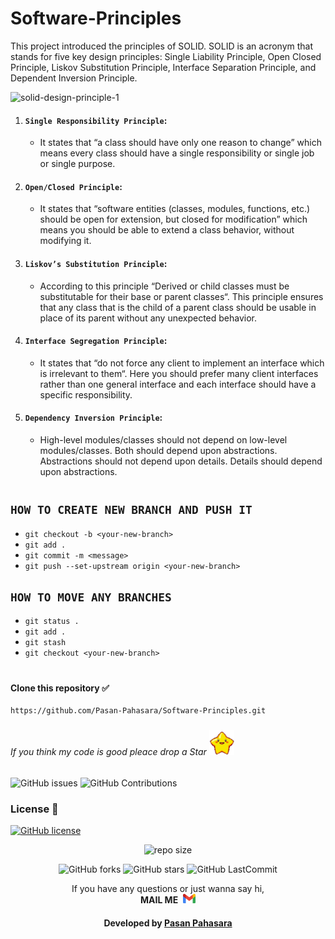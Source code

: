 # Software-Principles

This project introduced the principles of SOLID. SOLID is an acronym that stands for five key design principles: Single Liability Principle, Open Closed Principle, Liskov Substitution Principle, Interface Separation Principle, and Dependent Inversion Principle.

![solid-design-principle-1](https://user-images.githubusercontent.com/88943660/235159341-aab3cfbe-f00c-4593-90db-a65d66778740.jpg)

1. #### `Single Responsibility Principle`: 
    * It states that “a class should have only one reason to change” which means every class should have a single responsibility or single job or single purpose.

2. #### `Open/Closed Principle`: 
    * It states that “software entities (classes, modules, functions, etc.) should be open for extension, but closed for modification” which means you should be able to extend a class behavior, without modifying it.

3. #### `Liskov’s Substitution Principle`: 
    * According to this principle “Derived or child classes must be substitutable for their base or parent classes“. This principle ensures that any class that is the child of a parent class should be usable in place of its parent without any unexpected behavior.

4. #### `Interface Segregation Principle`: 
    * It states that “do not force any client to implement an interface which is irrelevant to them“. Here you should prefer many client interfaces rather than one general interface and each interface should have a specific responsibility.

5. #### `Dependency Inversion Principle`: 
    * High-level modules/classes should not depend on low-level modules/classes. Both should depend upon abstractions. Abstractions should not depend upon details. Details should depend upon abstractions.
#

## `HOW TO CREATE NEW BRANCH AND PUSH IT`

* `git checkout -b <your-new-branch>`
* `git add .`
* `git commit -m <message>`
* `git push --set-upstream origin <your-new-branch>`

## `HOW TO MOVE ANY BRANCHES`

* `git status .`
* `git add .`
* `git stash`
* `git checkout <your-new-branch>`

### 

#  
#### Clone this repository ✅
```md
https://github.com/Pasan-Pahasara/Software-Principles.git
```
###                                              
###### If you think my code is good pleace drop a Star <img src="https://github.com/Pasan-Pahasara/md-alpha/blob/main/star.webp" width="40px">

![GitHub issues](https://img.shields.io/github/issues/Pasan-Pahasara/Software-Principles?&labelColor=black&color=eb3b5a&label=Issues&logo=issues&logoColor=black&style=for-the-badge)
![GitHub Contributions](https://img.shields.io/github/contributors/Pasan-Pahasara/Software-Principles?&labelColor=black&color=8854d0&style=for-the-badge)

### License 📝
[![GitHub license](https://img.shields.io/github/license/Pasan-Pahasara/Software-Principles?&labelColor=black&color=3867d6&style=for-the-badge)](https://github.com/Pasan-Pahasara/Software-Principles/blob/master/License)

<div align="center">

![repo size](https://img.shields.io/github/repo-size/Pasan-Pahasara/Software-Principles?label=Repo%20Size&style=for-the-badge&labelColor=black&color=20bf6b)
 
![GitHub forks](https://img.shields.io/github/forks/Pasan-Pahasara/Software-Principles?&labelColor=black&color=0fb9b1&style=for-the-badge)
![GitHub stars](https://img.shields.io/github/stars/Pasan-Pahasara/Software-Principles?&labelColor=black&color=f7b731&style=for-the-badge)
![GitHub LastCommit](https://img.shields.io/github/last-commit/Pasan-Pahasara/Software-Principles?logo=github&labelColor=black&color=d1d8e0&style=for-the-badge)

</div>

<div align="center"> 
If you have any questions or just wanna say hi, <br><b>MAIL ME</b>&nbsp;
  <a href="mailto:pasanpahasara7788@gmail.com">
      <img width="20px" src="https://github.com/Pasan-Pahasara/md-alpha/blob/main/gmail.svg" />
  </a></p>
 
 </div>

<div align="center"> 
 
#### Developed by [Pasan Pahasara](https://github.com/Pasan-Pahasara/) 
</div>
